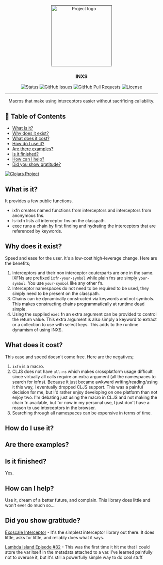 <p align="center">
  <a href="" rel="noopener">
 <img width=200px height=200px src="https://i.imgur.com/6wj0hh6.jpg" alt="Project logo"></a>
</p>

<h3 align="center">INXS</h3>

<div align="center">

  [![Status](https://img.shields.io/badge/status-active-success.svg)]() 
  [![GitHub Issues](https://img.shields.io/github/issues/patbrown/inxs.svg)](https://github.com/patbrown/inxs/issues)
  [![GitHub Pull Requests](https://img.shields.io/github/issues-pr/patbrown/inxs.svg)](https://github.com/patbrown/inxs/pulls)
  [![License](https://img.shields.io/badge/license-MIT-blue.svg)](/LICENSE)

</div>

---

<p align="center"> Macros that make using interceptors easier without sacrificing callability.
    <br> 
</p>

## 📝 Table of Contents
- [What is it?](#what)
- [Why does it exist?](#why)
- [What does it cost?](#cost)
- [How do I use it?](#usage)
- [Are there examples?](#examples)
- [Is it finished?](#todo)
- [How can I help?](#contribute)
- [Did you show gratitude?](#gratitude)

[![Clojars Project](https://img.shields.io/clojars/v/org.clojars.patbrown/inxs.svg)](https://clojars.org/org.clojars.patbrown/inxs)

## What is it? <a name = "what"></a>
It provides a few public functions.
- ixfn creates named functions from interceptors and interceptors from anonymous fns.
- ls-ixfn lists all interceptor fns on the classpath.
- exec runs a chain by first finding and hydrating the interceptors that are referenced by keywords.
## Why does it exist? <a name = "why"></a>
Speed and ease for the user. It's a low-cost high-leverage change. Here are the benefits;
1. Interceptors and their non interceptor couterparts are one in the same. IXFNs are prefixed `ixfn-your-symbol` while plain fns are simply `your-symbol`. You use `your-symbol` like any other fn.
2. Interceptor namespaces do not need to be required to be used, they simply need to be present on the classpath.
3. Chains can be dynamically constructed via keywords and not symbols. This makes constructing chains programmatically at runtime dead simple. 
4. Using the supplied `exec` fn an extra argument can be provided to control the return value. This extra argument is also simply a keyword to extract or a collection to use with select keys. This adds to the runtime dynamism of using INXS.
## What does it cost? <a name = "cost"></a>
This ease and speed doesn't come free. Here are the negatives;
1. `ixfn` is a macro.
2. CLJS does not have `all-ns` which makes crossplatform usage difficult since virtually all calls require an extra argument (all the namespaces to search for ixfns). Because it just became awkward writing/reading/using it this way, I eventually dropped CLJS support. This was a painful decision for me, but I'd rather enjoy developing on one platform than not enjoy two. I'm debating just using the macro in CLJS and not making the chain fn available, but for now in my personal use, I just don't have a reason to use interceptors in the browser.
3. Searching through all namespaces can be expensive in terms of time. 
## How do I use it? <a name = "usage"></a>
## Are there examples? <a name = "examples"></a>
## Is it finished? <a name = "todo"></a>
Yes.
## How can I help? <a name = "contribute"></a>
Use it, dream of a better future, and complain. This library does little and won't ever do much so...
## Did you show gratitude? <a name = "contribute"></a>
[Exoscale Interceptor](https://github.com/exoscale/interceptor) - It's the simplest interceptor library out there. It does little, asks for little, and reliably does what it says.

[Lambda Island Episode #32](https://github.com/lambdaisland/ep32testing/blob/master/src/ep32testing/core.clj) - This was the first time it hit me that I could store the var itself in the metadata attached to a var. I've learned painfully not to overuse it, but it's still a powerfully simple way to do cool stuff.
